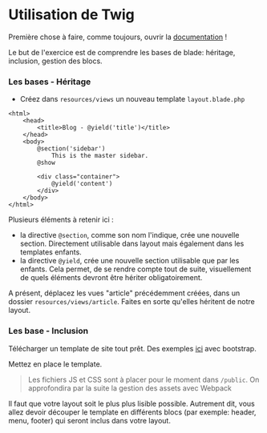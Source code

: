 # Utilisation de Twig

Première chose à faire, comme toujours, ouvrir la [documentation](https://laravel.com/docs/5.6/blade) !

Le but de l'exercice est de comprendre les bases de blade: héritage, inclusion, gestion des blocs. 


### Les bases - Héritage

- Créez dans `resources/views` un nouveau template `layout.blade.php`

```blade
<html>
    <head>
        <title>Blog - @yield('title')</title>
    </head>
    <body>
        @section('sidebar')
            This is the master sidebar.
        @show

        <div class="container">
            @yield('content')
        </div>
    </body>
</html>
```

Plusieurs éléments à retenir ici :
- la directive `@section`, comme son nom l'indique, crée une nouvelle section. Directement utilisable dans layout mais également dans les templates enfants.
- la directive `@yield`, crée une nouvelle section utilisable que par les enfants. Cela permet, de se rendre compte tout de suite, visuellement de quels éléments devront être hériter obligatoirement.

A présent, déplacez les vues "article" précédemment créées, dans un dossier `resources/views/article`. 
Faites en sorte qu'elles héritent de notre layout.


### Les base - Inclusion

Télécharger un template de site tout prêt. Des exemples [ici](https://startbootstrap.com/template-categories/all/) avec bootstrap.

Mettez en place le template.

> Les fichiers JS et CSS sont à placer pour le moment dans `/public`.
> On approfondira par la suite la gestion des assets avec Webpack

Il faut que votre layout soit le plus plus lisible possible. 
Autrement dit, vous allez devoir découper le template en différents blocs (par exemple: header, menu, footer)
qui seront inclus dans votre layout.
 
